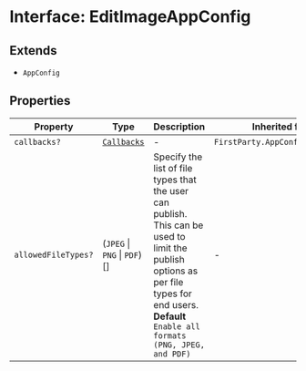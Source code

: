 # Interface: EditImageAppConfig

## Extends

- `AppConfig`

## Properties

| Property | Type | Description | Inherited from |
| ------ | ------ | ------ | ------ |
| `callbacks?` | [`Callbacks`](../../../Callbacks.types/interfaces/callbacks.md) | - | `FirstParty.AppConfig.callbacks` |
| `allowedFileTypes?` | (`JPEG` \| `PNG` \| `PDF`)[] | Specify the list of file types that the user can publish. This can be used to limit the publish options as per file types for end users. **Default** `Enable all formats (PNG, JPEG, and PDF)` | - |
